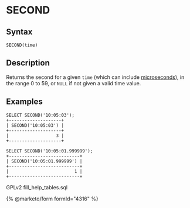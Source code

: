 
# SECOND

## Syntax


```
SECOND(time)
```

## Description


Returns the second for a given `time` (which can include [microseconds](microseconds-in-mariadb.md)), in the range 0 to 59, or `NULL` if not given a valid time value.


## Examples


```
SELECT SECOND('10:05:03');
+--------------------+
| SECOND('10:05:03') |
+--------------------+
|                  3 |
+--------------------+

SELECT SECOND('10:05:01.999999');
+---------------------------+
| SECOND('10:05:01.999999') |
+---------------------------+
|                         1 |
+---------------------------+
```


GPLv2 fill_help_tables.sql


{% @marketo/form formId="4316" %}
